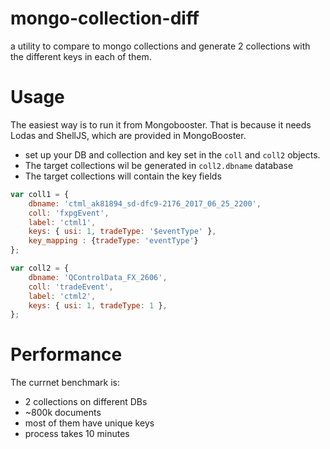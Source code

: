 # mongo-collection-diff

a utility to compare to mongo collections and generate 2 collections with the different keys in each of them. 

# Usage
The easiest way is to run it from Mongobooster. That is because it needs Lodas and ShellJS, which are provided in MongoBooster.

* set up your DB and collection and key set in the `coll` and `coll2` objects.
* The target collections wil be generated in `coll2.dbname` database
* The target collections will contain the key fields

```javascript
var coll1 = {
    dbname: 'ctml_ak81894_sd-dfc9-2176_2017_06_25_2200',
    coll: 'fxpgEvent',
    label: 'ctml1',
    keys: { usi: 1, tradeType: '$eventType' },
    key_mapping : {tradeType: 'eventType'}
};

var coll2 = {
    dbname: 'QControlData_FX_2606',
    coll: 'tradeEvent',
    label: 'ctml2',
    keys: { usi: 1, tradeType: 1 },
};
```



# Performance
The currnet benchmark is:
* 2 collections on different DBs
* ~800k documents
* most of them have unique keys
* process  takes 10 minutes


